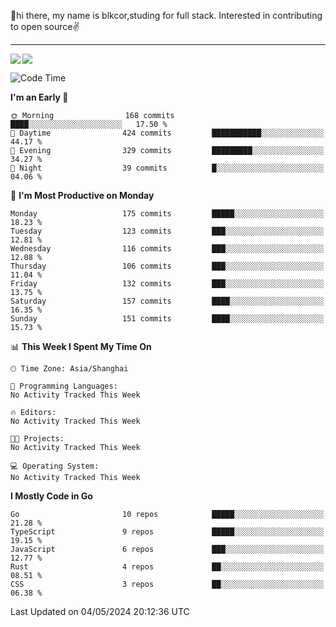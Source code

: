 👋hi there, my name is blkcor,studing for full stack.
Interested in contributing to open source✌️

<hr/>

![](https://github-readme-stats.vercel.app/api?username=blkcor)
<a href="https://github.com/blkcor/github-readme-stats">
    <img align="left" src="https://github-readme-stats.vercel.app/api/top-langs/?username=blkcor&hide=jupyter%20notebook,shaderlab,tex,c%23&langs_count=9" />
</a>


<!--START_SECTION:waka-->
![Code Time](http://img.shields.io/badge/Code%20Time-1%2C040%20hrs%2035%20mins-blue)

**I'm an Early 🐤** 

```text
🌞 Morning                168 commits         ████░░░░░░░░░░░░░░░░░░░░░   17.50 % 
🌆 Daytime                424 commits         ███████████░░░░░░░░░░░░░░   44.17 % 
🌃 Evening                329 commits         █████████░░░░░░░░░░░░░░░░   34.27 % 
🌙 Night                  39 commits          █░░░░░░░░░░░░░░░░░░░░░░░░   04.06 % 
```
📅 **I'm Most Productive on Monday** 

```text
Monday                   175 commits         █████░░░░░░░░░░░░░░░░░░░░   18.23 % 
Tuesday                  123 commits         ███░░░░░░░░░░░░░░░░░░░░░░   12.81 % 
Wednesday                116 commits         ███░░░░░░░░░░░░░░░░░░░░░░   12.08 % 
Thursday                 106 commits         ███░░░░░░░░░░░░░░░░░░░░░░   11.04 % 
Friday                   132 commits         ███░░░░░░░░░░░░░░░░░░░░░░   13.75 % 
Saturday                 157 commits         ████░░░░░░░░░░░░░░░░░░░░░   16.35 % 
Sunday                   151 commits         ████░░░░░░░░░░░░░░░░░░░░░   15.73 % 
```


📊 **This Week I Spent My Time On** 

```text
🕑︎ Time Zone: Asia/Shanghai

💬 Programming Languages: 
No Activity Tracked This Week

🔥 Editors: 
No Activity Tracked This Week

🐱‍💻 Projects: 
No Activity Tracked This Week

💻 Operating System: 
No Activity Tracked This Week
```

**I Mostly Code in Go** 

```text
Go                       10 repos            █████░░░░░░░░░░░░░░░░░░░░   21.28 % 
TypeScript               9 repos             █████░░░░░░░░░░░░░░░░░░░░   19.15 % 
JavaScript               6 repos             ███░░░░░░░░░░░░░░░░░░░░░░   12.77 % 
Rust                     4 repos             ██░░░░░░░░░░░░░░░░░░░░░░░   08.51 % 
CSS                      3 repos             ██░░░░░░░░░░░░░░░░░░░░░░░   06.38 % 
```




 Last Updated on 04/05/2024 20:12:36 UTC
<!--END_SECTION:waka-->


